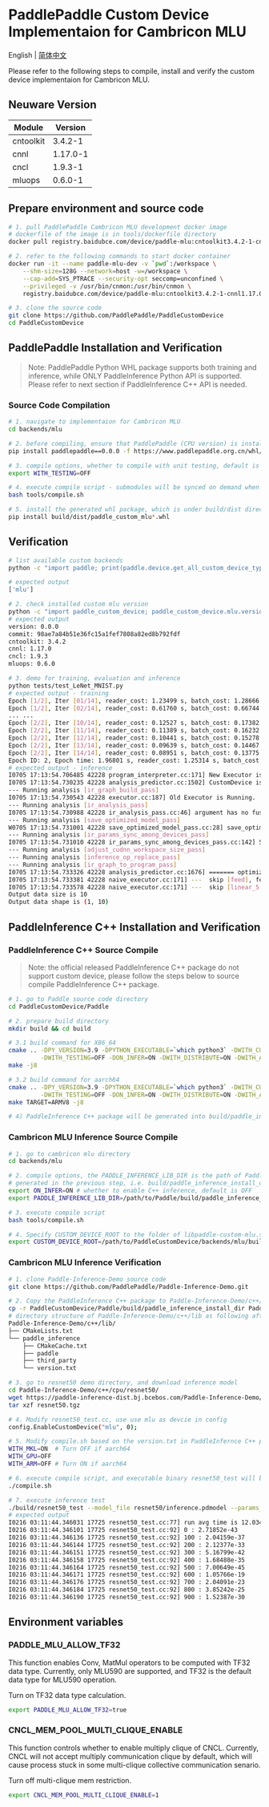 # PaddlePaddle Custom Device Implementaion for Cambricon MLU

English | [简体中文](./README_cn.md)

Please refer to the following steps to compile, install and verify the custom device implementaion for Cambricon MLU.

## Neuware Version

| Module    | Version  |
| --------- | -------- |
| cntoolkit | 3.4.2-1  |
| cnnl      | 1.17.0-1 |
| cncl      | 1.9.3-1  |
| mluops    | 0.6.0-1  |

## Prepare environment and source code

```bash
# 1. pull PaddlePaddle Cambricon MLU development docker image
# dockerfile of the image is in tools/dockerfile directory
docker pull registry.baidubce.com/device/paddle-mlu:cntoolkit3.4.2-1-cnnl1.17.0-1-gcc82

# 2. refer to the following commands to start docker container
docker run -it --name paddle-mlu-dev -v `pwd`:/workspace \
    --shm-size=128G --network=host -w=/workspace \
    --cap-add=SYS_PTRACE --security-opt seccomp=unconfined \
    --privileged -v /usr/bin/cnmon:/usr/bin/cnmon \
    registry.baidubce.com/device/paddle-mlu:cntoolkit3.4.2-1-cnnl1.17.0-1-gcc82 /bin/bash

# 3. clone the source code
git clone https://github.com/PaddlePaddle/PaddleCustomDevice
cd PaddleCustomDevice
```

## PaddlePaddle Installation and Verification

> Note: PaddlePaddle Python WHL package supports both training and inference, while ONLY PaddleInference Python API is supported. Please refer to next section if PaddleInference C++ API is needed.

### Source Code Compilation

```bash
# 1. navigate to implementaion for Cambricon MLU
cd backends/mlu

# 2. before compiling, ensure that PaddlePaddle (CPU version) is installed, you can run the following command
pip install paddlepaddle==0.0.0 -f https://www.paddlepaddle.org.cn/whl/linux/cpu-mkl/develop.html

# 3. compile options, whether to compile with unit testing, default is ON
export WITH_TESTING=OFF

# 4. execute compile script - submodules will be synced on demand when compile
bash tools/compile.sh

# 5. install the generated whl package, which is under build/dist directory
pip install build/dist/paddle_custom_mlu*.whl
```

## Verification

```bash
# list available custom backends
python -c "import paddle; print(paddle.device.get_all_custom_device_type())"

# expected output
['mlu']

# 2. check installed custom mlu version
python -c "import paddle_custom_device; paddle_custom_device.mlu.version()"
# expected output
version: 0.0.0
commit: 98ae7a84b51e36fc15a1fef7808a82ed8b792fdf
cntoolkit: 3.4.2
cnnl: 1.17.0
cncl: 1.9.3
mluops: 0.6.0

# 3. demo for training, evaluation and inference
python tests/test_LeNet_MNIST.py
# expected output - training
Epoch [1/2], Iter [01/14], reader_cost: 1.23499 s, batch_cost: 1.28666 s, ips: 3183.43983 samples/s, eta: 0:00:36
Epoch [1/2], Iter [02/14], reader_cost: 0.61760 s, batch_cost: 0.66744 s, ips: 6136.88837 samples/s, eta: 0:00:18
... ...
Epoch [2/2], Iter [10/14], reader_cost: 0.12527 s, batch_cost: 0.17382 s, ips: 23565.25098 samples/s, eta: 0:00:00
Epoch [2/2], Iter [11/14], reader_cost: 0.11389 s, batch_cost: 0.16232 s, ips: 25233.58550 samples/s, eta: 0:00:00
Epoch [2/2], Iter [12/14], reader_cost: 0.10441 s, batch_cost: 0.15278 s, ips: 26810.42007 samples/s, eta: 0:00:00
Epoch [2/2], Iter [13/14], reader_cost: 0.09639 s, batch_cost: 0.14467 s, ips: 28312.30064 samples/s, eta: 0:00:00
Epoch [2/2], Iter [14/14], reader_cost: 0.08951 s, batch_cost: 0.13775 s, ips: 29735.07966 samples/s, eta: 0:00:00
Epoch ID: 2, Epoch time: 1.96801 s, reader_cost: 1.25314 s, batch_cost: 1.92850 s, avg ips: 29138.02172 samples/s
# expected output - inference
I0705 17:13:54.706485 42228 program_interpreter.cc:171] New Executor is Running.
I0705 17:13:54.730235 42228 analysis_predictor.cc:1502] CustomDevice is enabled
--- Running analysis [ir_graph_build_pass]
I0705 17:13:54.730543 42228 executor.cc:187] Old Executor is Running.
--- Running analysis [ir_analysis_pass]
I0705 17:13:54.730988 42228 ir_analysis_pass.cc:46] argument has no fuse statis
--- Running analysis [save_optimized_model_pass]
W0705 17:13:54.731001 42228 save_optimized_model_pass.cc:28] save_optim_cache_model is turned off, skip save_optimized_model_pass
--- Running analysis [ir_params_sync_among_devices_pass]
I0705 17:13:54.731010 42228 ir_params_sync_among_devices_pass.cc:142] Sync params from CPU to mlu:0
--- Running analysis [adjust_cudnn_workspace_size_pass]
--- Running analysis [inference_op_replace_pass]
--- Running analysis [ir_graph_to_program_pass]
I0705 17:13:54.733326 42228 analysis_predictor.cc:1676] ======= optimize end =======
I0705 17:13:54.733381 42228 naive_executor.cc:171] ---  skip [feed], feed -> inputs
I0705 17:13:54.733578 42228 naive_executor.cc:171] ---  skip [linear_5.tmp_1], fetch -> fetch
Output data size is 10
Output data shape is (1, 10)
```

## PaddleInference C++ Installation and Verification

### PaddleInference C++ Source Compile

> Note: the official released PaddleInference C++ package do not support custom device, please follow the steps below to source compile PaddleInference C++ package.

```bash
# 1. go to Paddle source code directory
cd PaddleCustomDevice/Paddle

# 2. prepare build directory
mkdir build && cd build

# 3.1 build command for X86_64
cmake .. -DPY_VERSION=3.9 -DPYTHON_EXECUTABLE=`which python3` -DWITH_CUSTOM_DEVICE=ON \
         -DWITH_TESTING=OFF -DON_INFER=ON -DWITH_DISTRIBUTE=ON -DWITH_ARM=OFF
make -j8

# 3.2 build command for aarch64
cmake .. -DPY_VERSION=3.9 -DPYTHON_EXECUTABLE=`which python3` -DWITH_CUSTOM_DEVICE=ON \
         -DWITH_TESTING=OFF -DON_INFER=ON -DWITH_DISTRIBUTE=ON -DWITH_ARM=ON
make TARGET=ARMV8 -j8

# 4) PaddleInference C++ package will be generated into build/paddle_inference_install_dir directory
```

### Cambricon MLU Inference Source Compile
```bash
# 1. go to cambricon mlu directory
cd backends/mlu

# 2. compile options, the PADDLE_INFERENCE_LIB_DIR is the path of Paddle Inference C++ package
# generated in the previous step, i.e. build/paddle_inference_install_dir directory
export ON_INFER=ON # whether to enable C++ inference, default is OFF
export PADDLE_INFERENCE_LIB_DIR=/path/to/Paddle/build/paddle_inference_install_dir

# 3. execute compile script
bash tools/compile.sh

# 4. Specify CUSTOM_DEVICE_ROOT to the folder of libpaddle-custom-mlu.so
export CUSTOM_DEVICE_ROOT=/path/to/PaddleCustomDevice/backends/mlu/build
```

### Cambricon MLU Inference Verification

```bash
# 1. clone Paddle-Inference-Demo source code
git clone https://github.com/PaddlePaddle/Paddle-Inference-Demo.git

# 2. Copy the PaddleInference C++ package to Paddle-Inference-Demo/c++/lib
cp -r PaddleCustomDevice/Paddle/build/paddle_inference_install_dir Paddle-Inference-Demo/c++/lib/paddle_inference
# directory structure of Paddle-Inference-Demo/c++/lib as following after copy
Paddle-Inference-Demo/c++/lib/
├── CMakeLists.txt
└── paddle_inference
    ├── CMakeCache.txt
    ├── paddle
    ├── third_party
    └── version.txt

# 3. go to resnet50 demo directory, and download inference model
cd Paddle-Inference-Demo/c++/cpu/resnet50/
wget https://paddle-inference-dist.bj.bcebos.com/Paddle-Inference-Demo/resnet50.tgz
tar xzf resnet50.tgz

# 4. Modify resnet50_test.cc, use use mlu as devcie in config
config.EnableCustomDevice("mlu", 0);

# 5. Modify compile.sh based on the version.txt in PaddleInfernce C++ package
WITH_MKL=ON  # Turn OFF if aarch64
WITH_GPU=OFF
WITH_ARM=OFF # Turn ON if aarch64

# 6. execute compile script, and executable binary resnet50_test will be generated into build directory
./compile.sh

# 7. execute inference test
./build/resnet50_test --model_file resnet50/inference.pdmodel --params_file resnet50/inference.pdiparams --repeats 1000
# expected output
I0216 03:11:44.346031 17725 resnet50_test.cc:77] run avg time is 12.0345 ms
I0216 03:11:44.346101 17725 resnet50_test.cc:92] 0 : 2.71852e-43
I0216 03:11:44.346136 17725 resnet50_test.cc:92] 100 : 2.04159e-37
I0216 03:11:44.346144 17725 resnet50_test.cc:92] 200 : 2.12377e-33
I0216 03:11:44.346151 17725 resnet50_test.cc:92] 300 : 5.16799e-42
I0216 03:11:44.346158 17725 resnet50_test.cc:92] 400 : 1.68488e-35
I0216 03:11:44.346164 17725 resnet50_test.cc:92] 500 : 7.00649e-45
I0216 03:11:44.346171 17725 resnet50_test.cc:92] 600 : 1.05766e-19
I0216 03:11:44.346176 17725 resnet50_test.cc:92] 700 : 2.04091e-23
I0216 03:11:44.346184 17725 resnet50_test.cc:92] 800 : 3.85242e-25
I0216 03:11:44.346190 17725 resnet50_test.cc:92] 900 : 1.52387e-30
```

## Environment variables

### PADDLE_MLU_ALLOW_TF32
This function enables Conv, MatMul operators to be computed with TF32 data type. Currently, only MLU590 are supported, and TF32 is the default data type for MLU590 operation.

Turn on TF32 data type calculation.
```bash
export PADDLE_MLU_ALLOW_TF32=true
```

### CNCL_MEM_POOL_MULTI_CLIQUE_ENABLE
This function controls whether to enable multiply clique of CNCL. Currently, CNCL will not accept multiply communication clique by default, which will cause process stuck in some multi-clique collective communication senario.

Turn off multi-clique mem restriction.
```bash
export CNCL_MEM_POOL_MULTI_CLIQUE_ENABLE=1
```
